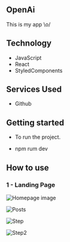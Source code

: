 ## OpenAi
This is my app \o/ 

## Technology 

* JavaScript
* React
* StyledComponents

## Services Used
* Github

## Getting started
  
* To run the project.
- npm rum dev

## How to use

### 1 - Landing Page 

![Homepage image](https://github.com/kiondartel/OpenIA/blob/master/public/readme/1.png)

![Posts](https://github.com/kiondartel/OpenIA/blob/master/public/readme/2.png)

![Step](https://github.com/kiondartel/OpenIA/blob/master/public/readme/3.png)

![Step2](https://github.com/kiondartel/OpenIA/blob/master/public/readme/4.png)
